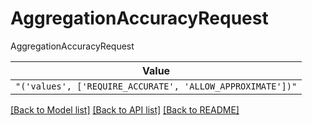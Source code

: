 # AggregationAccuracyRequest

AggregationAccuracyRequest

| **Value** |
| --------- |
| `"('values', ['REQUIRE_ACCURATE', 'ALLOW_APPROXIMATE'])"` |


[[Back to Model list]](../../../README.md#models-v2-link) [[Back to API list]](../../../README.md#documentation-for-api-endpoints) [[Back to README]](../../../README.md)
